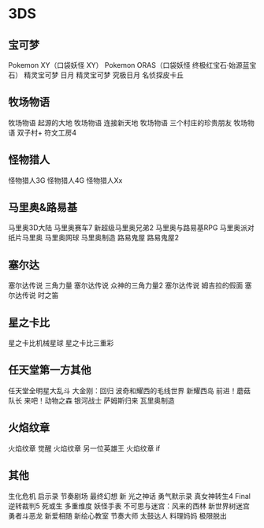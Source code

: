 # 3DS

## 宝可梦

Pokemon XY（口袋妖怪 XY）
Pokemon ORAS（口袋妖怪 终极红宝石·始源蓝宝石）
精灵宝可梦 日月
精灵宝可梦 究极日月
名侦探皮卡丘

## 牧场物语

牧场物语 起源的大地
牧场物语 连接新天地
牧场物语 三个村庄的珍贵朋友
牧场物语 双子村+
符文工房4

## 怪物猎人

怪物猎人3G
怪物猎人4G
怪物猎人Xx

## 马里奥&路易基

马里奥3D大陆
马里奥赛车7
新超级马里奥兄弟2
马里奥与路易基RPG
马里奥派对
纸片马里奥
马里奥网球
马里奥制造
路易鬼屋
路易鬼屋2

## 塞尔达

塞尔达传说 三角力量
塞尔达传说 众神的三角力量2
塞尔达传说 姆吉拉的假面
塞尔达传说 时之笛

## 星之卡比

星之卡比机械星球
星之卡比三重彩

## 任天堂第一方其他

任天堂全明星大乱斗
大金刚：回归
波奇和耀西的毛线世界
新耀西岛
前进！蘑菇队长
来吧！动物之森
银河战士 萨姆斯归来
瓦里奥制造

## 火焰纹章

火焰纹章 觉醒
火焰纹章 另一位英雄王
火焰纹章 if

## 其他

生化危机 启示录
节奏剧场 最终幻想
新 光之神话
勇气默示录
真女神转生4 Final
逆转裁判5
死或生 多重维度
妖怪手表
不可思与迷宫：风来的西林
新世界树迷宫
勇者斗恶龙
新爱相随
新绘心教室
节奏大师
太鼓达人
料理妈妈
极限脱出
